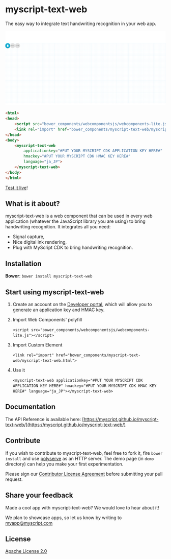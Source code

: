 myscript-text-web
=================

The easy way to integrate text handwriting recognition in your web app.

<a href="https://myscript.github.io/myscript-text-web/components/myscript-text-web/demo/"><img src="text.gif" /></a>

```html
<html>
<head>
    <script src="bower_components/webcomponentsjs/webcomponents-lite.js"></script>
    <link rel="import" href="bower_components/myscript-text-web/myscript-text-web.html">
</head>
<body>
    <myscript-text-web 
        applicationkey="#PUT YOUR MYSCRIPT CDK APPLICATION KEY HERE#" 
        hmackey="#PUT YOUR MYSCRIPT CDK HMAC KEY HERE#" 
        language="ja_JP">
    </myscript-text-web>
</body>
</html>
```    

[Test it live](https://myscript.github.io/myscript-text-web/components/myscript-text-web/)!

## What is it about?

myscript-text-web is a web component that can be used in every web application (whatever the JavaScript library you are using) to bring handwriting recognition. It integrates all you need:  
* Signal capture,
* Nice digital ink rendering,
* Plug with MyScript CDK to bring handwriting recognition.

## Installation

**Bower**: `bower install myscript-text-web`

## Start using myscript-text-web

1. Create an account on the [Developer portal](https://dev.myscript.com/), which will allow you to generate an application key and HMAC key.  

2. Import Web Components' polyfill

    `<script src="bower_components/webcomponentsjs/webcomponents-lite.js"></script>`

3. Import Custom Element

    `<link rel="import" href="bower_components/myscript-text-web/myscript-text-web.html">`

3. Use it

    `<myscript-text-web applicationkey="#PUT YOUR MYSCRIPT CDK APPLICATION KEY HERE#" hmackey="#PUT YOUR MYSCRIPT CDK HMAC KEY HERE#" language="ja_JP"></myscript-text-web>`
    
## Documentation 

The API Reference is available here: [https://myscript.github.io/myscript-text-web/](https://myscript.github.io/myscript-text-web/) 

## Contribute

If you wish to contribute to myscript-text-web, feel free to fork it, fire `bower install` and use [polyserve](https://github.com/PolymerLabs/polyserve) as an HTTP server. The demo page (in `demo` directory) can help you make your first experimentation.

Please sign our [Contributor License Agreement](CONTRIBUTING.md) before submitting your pull request.

## Share your feedback

Made a cool app with myscript-text-web? We would love to hear about it!

We plan to showcase apps, so let us know by writing to [myapp@myscript.com](mailto://myapp@myscript.com)

## License

[Apache License 2.0](http://www.apache.org/licenses/LICENSE-2.0)
